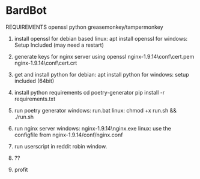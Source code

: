 # BardBot

REQUIREMENTS
openssl python greasemonkey/tampermonkey

1. install openssl
for debian based linux: apt install openssl
for windows: Setup Included (may need a restart)

2. generate keys for nginx server using openssl
nginx-1.9.14\conf\cert.pem 
nginx-1.9.14\conf\cert.crt

3. get and install python
for debian: apt install python
for windows: setup included (64bit)

4. install python requirements
cd poetry-generator
pip install -r requirements.txt

5. run poetry generator
windows: run.bat
linux: chmod +x run.sh && ./run.sh

6. run nginx server
windows: nginx-1.9.14\nginx.exe
linux: use the configfile from nginx-1.9.14/conf/nginx.conf

7. run userscript in reddit robin window.

8. ??

9. profit


